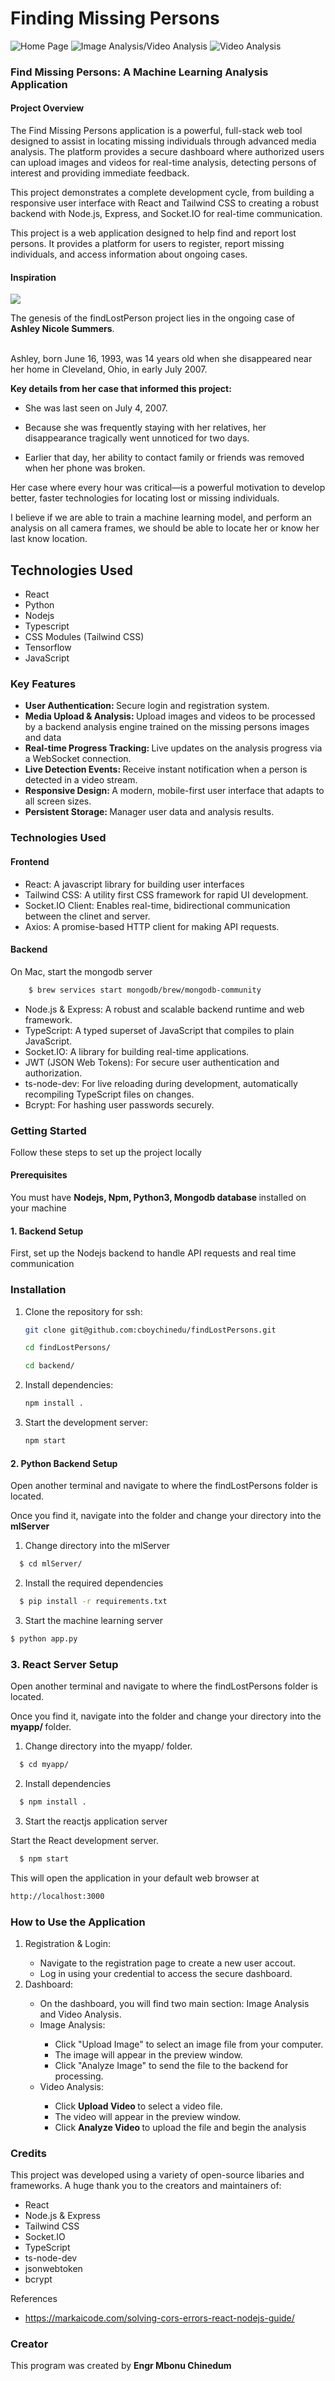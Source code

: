 # Finding Missing Persons

<img src="./images/homePage.png" alt="Home Page" >

<img src="./images/imageAnalysis.png" alt="Image Analysis/Video Analysis" >

<img src="./images/videoAnalysis.png" alt="Video Analysis">


<h3> Find Missing Persons: A Machine Learning Analysis Application </h3>

<h4> Project Overview </h4> 

<p>

The Find Missing Persons application is a powerful, full-stack web tool designed to assist in locating missing individuals through advanced media analysis. The platform provides a secure dashboard where authorized users can upload images and videos for real-time analysis, detecting persons of interest and providing immediate feedback. <br>

This project demonstrates a complete development cycle, from building a responsive user interface with React and Tailwind CSS to creating a robust backend with Node.js, Express, and Socket.IO for real-time communication. <br>

This project is a web application designed to help find and report lost persons. It provides a platform for users to register, report missing individuals, and access information about ongoing cases.

</p>


<h4> Inspiration </h4>
<img src="./images/ashleySummers.jpg">
<p> 
The genesis of the findLostPerson project lies in the ongoing case of <b> Ashley Nicole Summers</b>. 

<br> Ashley, born June 16, 1993, was 14 years old when she disappeared near her home in Cleveland, Ohio, in early July 2007.

<b> Key details from her case that informed this project:</b>

- She was last seen on July 4, 2007.

- Because she was frequently staying with her relatives, her disappearance tragically went unnoticed for two days.

- Earlier that day, her ability to contact family or friends was removed when her phone was broken.

Her case where every hour was critical—is a powerful motivation to develop better, faster technologies for locating lost or missing individuals.

I believe if we are able to train a machine learning model, and perform an analysis on all camera frames, we should be able to locate her or know her last know location. 

</p>

## Technologies Used
- React
- Python 
- Nodejs 
- Typescript 
- CSS Modules (Tailwind CSS)
- Tensorflow 
- JavaScript

<h3> Key Features </h3>
<p> 
<ul>
<li> <b> User Authentication: </b> Secure login and registration system. </li> 
<li> <b> Media Upload & Analysis: </b> Upload images and videos to be processed by a backend analysis engine trained on the missing persons images and data </li> 
<li> <b> Real-time Progress Tracking: </b> Live updates on the analysis progress via a WebSocket connection. </li> 
<li> <b> Live Detection Events: </b> Receive instant notification when a person is detected in a video stream. </li> 
<li> <b> Responsive Design: </b> A modern, mobile-first user interface that adapts to all screen sizes. </li> 
<li> <b> Persistent Storage: </b> Manager user data and analysis results. </li> 
</ul>
</p>


<h3> Technologies Used </h3> 
<h4> Frontend </h4> 
<p> 
<ul>
<li> React: A javascript library for building user interfaces </li> 
<li> Tailwind CSS: A utility first CSS framework for rapid UI development. </li> 
<li> Socket.IO Client: Enables real-time, bidirectional communication between the clinet and server. </li> 
<li> Axios: A promise-based HTTP client for making API requests. </li> 
</ul>
</p>

<h4> Backend </h4>

<p> On Mac, start the mongodb server </p>

```bash 
    $ brew services start mongodb/brew/mongodb-community
```

<p>
<ul>
<li> Node.js & Express: A robust and scalable backend runtime and web framework. </li>

<li>TypeScript: A typed superset of JavaScript that compiles to plain JavaScript.</li>

<li>Socket.IO: A library for building real-time applications. </li>

<li>JWT (JSON Web Tokens): For secure user authentication and authorization.</li>

<li>ts-node-dev: For live reloading during development, automatically recompiling TypeScript files on changes.</li>

<li>Bcrypt: For hashing user passwords securely.</li>
</ul>
</p>

<h3> Getting Started </h3> 

<p> Follow these steps to set up the project locally </p>

<h4> Prerequisites </h4> 
<p> You must have <b> Nodejs, Npm, Python3, Mongodb database </b> installed on your machine </p> 

<h4> 1. Backend Setup </h4> 
<p> First, set up the Nodejs backend to handle API requests and real time communication </p>

<h3> Installation </h3> 

1. Clone the repository for ssh:
   ```bash
   git clone git@github.com:cboychinedu/findLostPersons.git
   
   cd findLostPersons/

   cd backend/ 
   ```
2. Install dependencies: 
   ```bash
   npm install . 
   ```
3. Start the development server:
   ```bash
   npm start
   ```

<h4> 2. Python Backend Setup </h4> 
<p> 
Open another terminal and navigate to where the findLostPersons folder is located. <br> 

Once you find it, navigate into the folder and change your directory into the <b> mlServer </b>
</p>

1. Change directory into the mlServer 

```bash 
  $ cd mlServer/ 
```

2. Install the required dependencies 
```bash
  $ pip install -r requirements.txt 
```

3. Start the machine learning server 
```bash 
$ python app.py 
```

<h3> 3. React Server Setup </h3>
<p> 
Open another terminal and navigate to where the findLostPersons folder is located. <br> 

Once you find it, navigate into the folder and change your directory into the <b> myapp/ </b> folder. 
</p> 

1. Change directory into the myapp/ folder. 

```bash 
  $ cd myapp/ 
```

2. Install dependencies 

```bash 
  $ npm install . 

```

3. Start the reactjs application server 

<p> Start the React development server. </p> 

```bash 
  $ npm start 
```

<p> This will open the application in your default web browser at 

```bash 
http://localhost:3000 
```

<h3> How to Use the Application </h3> 

<p>
<ol> 
<li> Registration & Login: </li>
<ul>
<li> Navigate to the registration page to create a new user accout. </lI> 
<li> Log in using your credential to access the secure dashboard. </li> 
</ul>

<li> Dashboard: </li> 
<ul>
<li> On the dashboard, you will find two main section: Image Analysis and Video Analysis. </lI> 
<li> Image Analysis: </li>
<ul>
<li> Click "Upload Image" to select an image file from your computer. </li> 
<li> The image will appear in the preview window. </li> 
<li> Click "Analyze Image" to send the file to the backend for processing. </li> 
</ul>

<li> Video Analysis: </li>
<ul>
<li> Click <b> Upload Video </b> to select a video file. </li> 
<li> The video will appear in the preview window. </li> 
<li> Click <b> Analyze Video </b> to upload the file and begin the analysis </li> 
</ul>
</ul>
</ol>
</p>


<h3> Credits </h3> 
<p> 
This project was developed using a variety of open-source libaries and frameworks. A huge thank you to the creators and maintainers of:
</p>

- React
- Node.js & Express
- Tailwind CSS
- Socket.IO
- TypeScript
- ts-node-dev
- jsonwebtoken
- bcrypt


<p> References </p>

- https://markaicode.com/solving-cors-errors-react-nodejs-guide/ 


<h3> Creator </h3> 
<p> This program was created by <b> Engr Mbonu Chinedum </b> </p>








